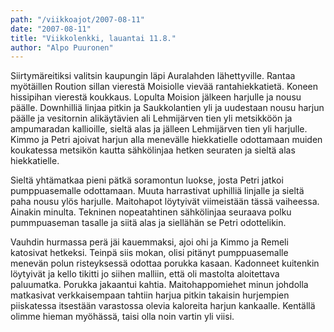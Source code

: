 ```yaml
---
path: "/viikkoajot/2007-08-11"
date: "2007-08-11"
title: "Viikkolenkki, lauantai 11.8."
author: "Alpo Puuronen"
---
```

Siirtymäreitiksi valitsin kaupungin läpi Auralahden lähettyville. Rantaa myötäillen Roution sillan vierestä Moisiolle vievää rantahiekkatietä. Koneen hissipihan vierestä koukkaus. Lopulta Moision jälkeen harjulle ja nousu päälle. Downhilliä linjaa pitkin ja Saukkolantien yli ja uudestaan nousu harjun päälle ja vesitornin alikäytävien ali Lehmijärven tien yli metsikköön ja ampumaradan kallioille, sieltä alas ja jälleen Lehmijärven tien yli harjulle. Kimmo ja Petri ajoivat harjun alla menevälle hiekkatielle odottamaan muiden koukatessa metsikön kautta sähkölinjaa hetken seuraten ja sieltä alas hiekkatielle.

Sieltä yhtämatkaa pieni pätkä soramontun luokse, josta Petri jatkoi pumppuasemalle odottamaan. Muuta harrastivat uphilliä linjalle ja sieltä paha nousu ylös harjulle. Maitohapot löytyivät viimeistään tässä vaiheessa. Ainakin minulta. Tekninen nopeatahtinen sähkölinjaa seuraava polku pummpuaseman tasalle ja siitä alas ja siellähän se Petri odottelikin.

Vauhdin hurmassa perä jäi kauemmaksi, ajoi ohi ja Kimmo ja Remeli katosivat hetkeksi. Teinpä siis mokan, olisi pitänyt pumppuasemalle menevän polun risteyksessä odottaa porukka kasaan. Kadonneet kuitenkin löytyivät ja kello tikitti jo siihen malliin, että oli mastolta aloitettava paluumatka. Porukka jakaantui kahtia. Maitohappomiehet minun johdolla matkasivat verkkaisempaan tahtiin harjua pitkin takaisin hurjempien piiskatessa itsestään varastossa olevia kaloreita harjun kankaalle. Kentällä olimme hieman myöhässä, taisi olla noin vartin yli viisi.
